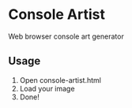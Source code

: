 # Console Artist

Web browser console art generator

## Usage

1. Open console-artist.html
1. Load your image
1. Done!
